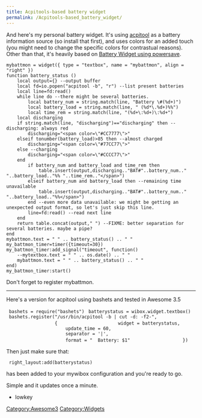 ```yaml
---
title: Acpitools-based battery widget
permalink: /Acpitools-based_battery_widget/
---
```


And here's my personal battery widget. It's using [acpitool](http://freeunix.dyndns.org:8000/site2/acpitool.shtml) as a battery information source (so install that first), and uses <span> colors for an added touch (you might need to change the specific colors for contrastual reasons). Other than that, it's heavily based on [Battery Widget using powersave](/Battery_Widget_using_powersave "wikilink").

    mybattmon = widget({ type = "textbox", name = "mybattmon", align = "right" })
    function battery_status ()
        local output={} --output buffer
        local fd=io.popen("acpitool -b", "r") --list present batteries
        local line=fd:read()
        while line do --there might be several batteries.
            local battery_num = string.match(line, "Battery \#(%d+)")
            local battery_load = string.match(line, " (%d*\.%d+)%%")
            local time_rem = string.match(line, "(%d+\:%d+)\:%d+")
        local discharging
        if string.match(line, "discharging")=="discharging" then --discharging: always red
            discharging="<span color=\"#CC7777\">"
        elseif tonumber(battery_load)>85 then --almost charged
            discharging="<span color=\"#77CC77\">"
        else --charging
            discharging="<span color=\"#CCCC77\">"
        end
            if battery_num and battery_load and time_rem then
                table.insert(output,discharging.."BAT#"..battery_num.." "..battery_load.."%% "..time_rem.."</span>")
            elseif battery_num and battery_load then --remaining time unavailable
                table.insert(output,discharging.."BAT#"..battery_num.." "..battery_load.."%%</span>")
            end --even more data unavailable: we might be getting an unexpected output format, so let's just skip this line.
            line=fd:read() --read next line
        end
        return table.concat(output," ") --FIXME: better separation for several batteries. maybe a pipe?
    end
    mybattmon.text = " " .. battery_status() .. " "
    my_battmon_timer=timer({timeout=30})
    my_battmon_timer:add_signal("timeout", function()
        --mytextbox.text = " " .. os.date() .. " "
        mybattmon.text = " " .. battery_status() .. " "
    end)
    my_battmon_timer:start()

Don't forget to register mybattmon.

------------------------------------------------------------------------

Here's a version for acpitool using bashets and tested in Awesome 3.5

` bashets = require("bashets")`
` batterystatus = wibox.widget.textbox()`
` bashets.register("/usr/bin/acpitool -b | cut -d: -f2-", `
`                  {`
`                      widget = batterystatus,`
`                      update_time = 60, `
`                      separator = '|',`
`                      format = "  Battery: $1" `
`                  })`

Then just make sure that:

` right_layout:add(batterystatus) `

has been added to your mywibox configuration and you're ready to go.

Simple and it updates once a minute.

- lowkey

[Category:Awesome3](/Category:Awesome3 "wikilink") [Category:Widgets](/Category:Widgets "wikilink")